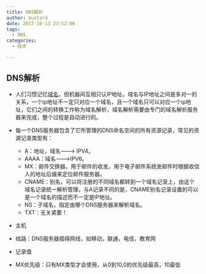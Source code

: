 ```yaml
---
title: DNS解析
author: mustard
date: 2017-10-13 23:52:06
tags:
  - DNS
categories:
  - 技术

---
```


## DNS解析

* 人们习惯记忆[域名](https://baike.baidu.com/item/%E5%9F%9F%E5%90%8D)，但机器间互相只认IP地址，域名与IP地址之间是多对一的关系，一个ip地址不一定只对应一个域名，且一个域名只可以对应一个ip地址，它们之间的转换工作称为域名解析，域名解析需要由专门的域名解析服务器来完成，整个过程是自动进行的。

* 每一个DNS服务器包含了它所管理的DNS命名空间的所有资源记录，常见的资源记录类型有：

  * A：地址，域名---> IPV4。
  * AAAA：域名--->IPV6。
  * MX：邮件交换器，用于邮件的收发。用于电子邮件系统发邮件时根据收信人的地址后缀来定位邮件服务器。
  * CNAME：别名，可以将注册的不同域名都转到一个域名记录上，由这个域名记录统一解析管理，与A记录不同的是，CNAME别名记录设置的可以是一个域名的描述而不一定是IP地址。
  * NS：子域名，指定由哪个DNS服务器来解析域名。
  * TXT：无关紧要！

* 主机

* 线路：DNS服务器插得网线，如移动，联通，电信，教育网

* 记录值

* MX优先级：只有MX类型才会使用，从0到10,0的优先级最高，10最低

  ​